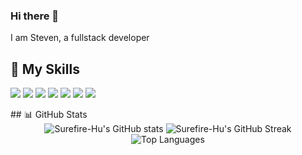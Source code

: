 ### Hi there 👋



I am Steven,
a fullstack developer

## 🚀 My Skills

<p align="left">
    <img src="https://img.shields.io/badge/VueJs-4DBD8D?style=for-the-badge&logoColor=white" />
    <img src="https://img.shields.io/badge/JavaScript-FFAA2F?style=for-the-badge&logoColor=white" />
        <img src="https://img.shields.io/badge/HTML5-F44E4D?style=for-the-badge&logoColor=white" />
        <img src="https://img.shields.io/badge/CSS3-45C0F9?style=for-the-badge&logoColor=white" />
        <img src="https://img.shields.io/badge/BootStrap-7511E4?style=for-the-badge&logoColor=white" />
        <img src="https://img.shields.io/badge/TailWind-3ABEF8?style=for-the-badge&logoColor=white" />
        <img src="https://img.shields.io/badge/Sleep-001432?style=for-the-badge&logoColor=white" />

</p>
## 📊 GitHub Stats

<div align="center">
  <img src="https://github-readme-stats.vercel.app/api?username=Surefire-Hu&show_icons=true&theme=radical" alt="Surefire-Hu's GitHub stats"/>
  <img src="https://github-readme-streak-stats.herokuapp.com/?user=Surefire-Hu&theme=radical" alt="Surefire-Hu's GitHub Streak"/>
  <img src="https://github-readme-stats.vercel.app/api/top-langs/?username=Surefire-Hu&layout=compact&theme=radical" alt="Top Languages"/>
</div>

###
